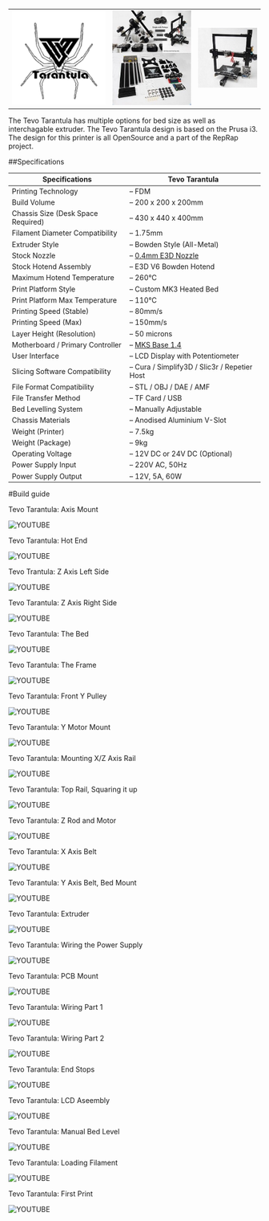 ||||
|-|-|-|
|![Alt](img/TevoTran.png)| ![Alt](img/Tevotranparts.jpg)| ![Alt](img/tevo-tarantula-prusa-i3.jpg)|

The Tevo Tarantula has multiple options for bed size as well as interchagable extruder.
The Tevo Tarantula design is based on the Prusa i3. The design for this printer is all OpenSource and a part of the RepRap project.

##Specifications

|Specifications|Tevo Tarantula|
|-|-|
|Printing Technology|– FDM
|Build Volume|– 200 x 200 x 200mm
|Chassis Size (Desk Space Required)| – 430 x 440 x 400mm
|Filament Diameter Compatibility| – 1.75mm
|Extruder Style| – Bowden Style (All-Metal)
|Stock Nozzle| – [0.4mm E3D Nozzle](https://www.diyelectronics.co.za/store/e3d-range/208-4mm-e3d-nozzle-for-175mm-filament.html)
|Stock Hotend Assembly| – E3D V6 Bowden Hotend
|Maximum Hotend Temperature| – 260°C
|Print Platform Style| – Custom MK3 Heated Bed
|Print Platform Max Temperature| – 110°C
|Printing Speed (Stable)| – 80mm/s
|Printing Speed (Max)|– 150mm/s
|Layer Height (Resolution)| – 50 microns
|Motherboard / Primary Controller| – [MKS Base 1.4](https://www.diyelectronics.co.za/store/controller-boards/1807-tevo-tarantula-motherboard-mks-base-v14.html)
|User Interface| – LCD Display with Potentiometer
|Slicing Software Compatibility| – Cura / Simplify3D / Slic3r / Repetier Host
|File Format Compatibility| – STL / OBJ / DAE / AMF
|File Transfer Method| – TF Card / USB
|Bed Levelling System| – Manually Adjustable
|Chassis Materials| – Anodised Aluminium V-Slot
|Weight (Printer)|– 7.5kg
|Weight (Package)| – 9kg
|Operating Voltage| – 12V DC or 24V DC (Optional)
|Power Supply Input| – 220V AC, 50Hz
|Power Supply Output| – 12V, 5A, 60W | S-60-12

#Build guide

Tevo Tarantula: Axis Mount

![YOUTUBE](kjc8OBsKi0U)

Tevo Tarantula: Hot End

![YOUTUBE](UA0L-CeIsfU)

Tevo Trantula: Z Axis Left Side

![YOUTUBE](xZSAV8wgkY4)

Tevo Tarantula: Z Axis Right Side

![YOUTUBE](aWQVq2WBmBw)

Tevo Tarantula: The Bed

![YOUTUBE](dVPn4F9E-58)

Tevo Tarantula: The Frame

![YOUTUBE](cd1eq7PBJ68)

Tevo Tarantula: Front Y Pulley

![YOUTUBE](kP2VfH3seyU)

Tevo Tarantula: Y Motor Mount

![YOUTUBE](ASpiZLruV_g)

Tevo Tarantula: Mounting X/Z Axis Rail

![YOUTUBE](SdbfJzpRvCg)

Tevo Tarantula: Top Rail, Squaring it up

![YOUTUBE](69ffFF2jH2U)

Tevo Tarantula: Z Rod and Motor

![YOUTUBE](4Xpand4vv68)

Tevo Tarantula: X Axis Belt

![YOUTUBE](SI78y3WmA9I)

Tevo Tarantula: Y Axis Belt, Bed Mount

![YOUTUBE](cq-1sfK1OTs)

Tevo Tarantula: Extruder

![YOUTUBE](8FtcHHTXdRw)

Tevo Tarantula: Wiring the Power Supply

![YOUTUBE](QXZLPxs-2g0)

Tevo Tarantula: PCB Mount

![YOUTUBE](JU4yry9pFbM)

Tevo Tarantula: Wiring Part 1

![YOUTUBE](Thp9QjF4g-4)

Tevo Tarantula: Wiring Part 2

![YOUTUBE](BPRXYImeidU)

Tevo Tarantula: End Stops

![YOUTUBE](4ahehMk2XBo)

Tevo Tarantula: LCD Aseembly

![YOUTUBE](bRLhmWX551E)

Tevo Tarantula: Manual Bed Level

![YOUTUBE](y2Sj9c1Mqlg)

Tevo Tarantula: Loading Filament

![YOUTUBE](s9ynys-A2jM)

Tevo Tarantula: First Print

![YOUTUBE](ny4yCuVsxeI)